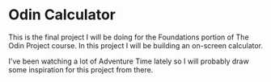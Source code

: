 # Odin Calculator

This is the final project I will be doing for the Foundations portion of The Odin Project course. In this project I will be building an on-screen calculator.

I've been watching a lot of Adventure Time lately so I will probably draw some inspiration for this project from there.